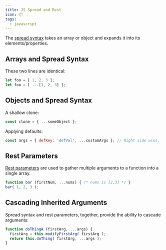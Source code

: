 ```yaml
---
title: JS Spread and Rest
icon: 📦
tags:
  - javascript
---
```


The [spread syntax](https://developer.mozilla.org/en-US/docs/Web/JavaScript/Reference/Operators/Spread_syntax) takes an array or object and expands it into its elements/properties.

## Arrays and Spread Syntax

These two lines are identical:

```js
let foo = [ 1, 2, 3 ];
let foo = [ ...[1, 2, 3] ];
```
## Objects and Spread Syntax

A shallow clone:

```js
const clone = { ...someObject };
```

Applying defaults:

```js
const args = { defKey: 'defVal', ...customArgs }; // Right side wins.
```

## Rest Parameters

[Rest parameters](https://developer.mozilla.org/en-US/docs/Web/JavaScript/Reference/Functions/rest_parameters) are used to gather multiple arguments to a function into a single array.

```js
function bar (firstNum, ...nums) { /* nums is [2,3] */ }
bar( 1, 2, 3 );
```

## Cascading Inherited Arguments

Spread syntax and rest parameters, together, provide the ability to cascade arguments:

```js
function doThingA (firstArg, ...args) {
  firstArg = this.modifyFirstArg( firstArg );
  return this.doThing( firstArg, ...args );
}
```

